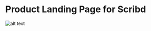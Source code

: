 # Product Landing Page for Scribd

![alt text](https://user-images.githubusercontent.com/36263575/58824917-28f45280-8635-11e9-9c46-61e70f2edd1b.png)
